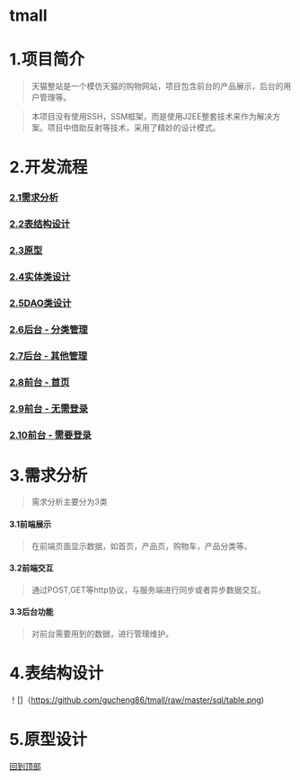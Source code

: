 # tmall
# 1.项目简介
>天猫整站是一个模仿天猫的购物网站，项目包含前台的产品展示，后台的用户管理等。 
  
>本项目没有使用SSH，SSM框架，而是使用J2EE整套技术来作为解决方案。项目中借助反射等技术，采用了精妙的设计模式。   

# 2.开发流程  
### [2.1需求分析](#3需求分析)
### [2.2表结构设计](#4表结构设计)  
### [2.3原型](#5原型)
### [2.4实体类设计](#6实体类设计)  
### [2.5DAO类设计](#7DAO类设计)
### [2.6后台 - 分类管理](#8后台-分类管理)
### [2.7后台 - 其他管理](#9后台-其他管理)
### [2.8前台 - 首页](#10前台-首页)
### [2.9前台 - 无需登录](#11前台-无需登录)  
### [2.10前台 - 需要登录](#12前台-需要登录)

# 3.需求分析
>需求分析主要分为3类
#### 3.1前端展示  
>在前端页面显示数据，如首页，产品页，购物车，产品分类等。  
#### 3.2前端交互  
>通过POST,GET等http协议，与服务端进行同步或者异步数据交互。  
#### 3.3后台功能  
>对前台需要用到的数据，进行管理维护。  

# 4.表结构设计  
！[]（https://github.com/gucheng86/tmall/raw/master/sql/table.png)

# 5.原型设计


[回到顶部](#readme)
